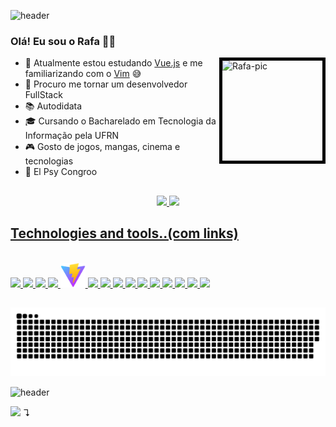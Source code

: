 ![header](https://capsule-render.vercel.app/api?type=waving&color=timeGradient&height=90)

### Olá! Eu sou o Rafa 👋😀

<a align="left" href="//picrew.me/image_maker/197705"/><img align="right" alt="Rafa-pic" height="160" width="160" style="border:5px solid black" src="https://cdn.discordapp.com/attachments/698428639339085837/1009476158062076116/output-onlinegiftools.gif"/>
</a>

  
- 🌱 Atualmente estou estudando [Vue.js](//vuejs.org) e me familiarizando com o [Vim](//neovim.io) 😅
- 👯 Procuro me tornar um desenvolvedor FullStack
- 📚 Autodidata
- 🎓 Cursando o Bacharelado em Tecnologia da Informação pela UFRN
- 🎮 Gosto de jogos, mangas, cinema e tecnologias
- 🌌 El Psy Congroo


##
<div align="center">
  <a href="https://github.com/RafaelM4gn">
  <img height="180em" src="https://github-readme-stats.vercel.app/api?username=RafaelM4gn&show_icons=true&theme=onedark&include_all_commits=true&count_private=true"/>
  <img height="180em" src="https://github-readme-stats.vercel.app/api/top-langs/?username=RafaelM4gn&layout=compact&langs_count=7&theme=onedark"/>
</div>

## Technologies and tools..(com links)
   
<div style="display: inline_block"><br>
  <a href="//www.java.com"><img width="40" src="https://cdn.jsdelivr.net/gh/devicons/devicon/icons/java/java-original.svg" /> </a>
  <a href="//www.python.org"><img width="40" src="https://cdn.jsdelivr.net/gh/devicons/devicon/icons/python/python-original.svg" /> </a>
  <a href="//cplusplus.com"><img width="40" src="https://cdn.jsdelivr.net/gh/devicons/devicon/icons/cplusplus/cplusplus-original.svg" /> </a>
  <a href="//docs.microsoft.com/en-us/dotnet/csharp/"><img width="40" src="https://cdn.jsdelivr.net/gh/devicons/devicon/icons/csharp/csharp-original.svg" /> </a>
  <a href="//vitejs.dev"><img width="40" src="pics/vite.svg"> </a>
  <a href="//vuejs.org"><img width="40" src="https://cdn.jsdelivr.net/gh/devicons/devicon/icons/vuejs/vuejs-original.svg" /> </a>
  <a href="//nuxtjs.org"><img width="40" src="https://cdn.jsdelivr.net/gh/devicons/devicon/icons/nuxtjs/nuxtjs-original.svg" /> </a>
  <a href="//vuetify.com"><img width="40" src="https://cdn.jsdelivr.net/gh/devicons/devicon/icons/vuetify/vuetify-original.svg" /> </a>
  <a href="//tailwindcss.com"><img width="40" src="https://cdn.jsdelivr.net/gh/devicons/devicon/icons/tailwindcss/tailwindcss-plain.svg" /> </a>
  <a href="//eslint.org"><img width="40" src="https://cdn.jsdelivr.net/gh/devicons/devicon/icons/eslint/eslint-original.svg" /> </a>
  <a href="//docker.com"><img width="40" src="https://cdn.jsdelivr.net/gh/devicons/devicon/icons/docker/docker-original.svg" /> </a>
  <a href="//git-scm.com"><img width="40" src="https://cdn.jsdelivr.net/gh/devicons/devicon/icons/git/git-original.svg" /> </a>
  <a href="//lua.org"><img width="40" src="https://cdn.jsdelivr.net/gh/devicons/devicon/icons/lua/lua-original.svg" /> </a>
  <a href="//neovim.io"><img width="40" src="https://avatars.githubusercontent.com/u/6471485?s=200&v=4"> </a>
  <a href="//unity.com"><img width="40" src="https://cdn.jsdelivr.net/gh/devicons/devicon/icons/unity/unity-original.svg"> </a>
</div>

##

![Snake⋅animation](https://github.com/RafaelM4gn/RafaelM4gn/blob/output/github-contribution-grid-snake.svg)

![header](https://capsule-render.vercel.app/api?type=waving&color=timeGradient&section=footer&height=90)

![](https://komarev.com/ghpvc/?username=RafaeM4gn&color=grey)
↴

